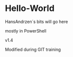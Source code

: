 # Hello-World
HansAndrzen´s bits will go here

mostly in PowerShell

v1.4

Modified during GIT training
